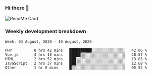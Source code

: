 ### Hi there 👋

<!--
**itzcy/itzcy** is a ✨ _special_ ✨ repository because its `README.md` (this file) appears on your GitHub profile.

Here are some ideas to get you started:

- 🔭 I’m currently working on ...
- 🌱 I’m currently learning ...
- 👯 I’m looking to collaborate on ...
- 🤔 I’m looking for help with ...
- 💬 Ask me about ...
- 📫 How to reach me: ...
- 😄 Pronouns: ...
- ⚡ Fun fact: ...
-->
![ReadMe Card](https://github-readme-stats.vercel.app/api?username=itzcy&show_icons=true&title_color=2d3198&icon_color=797cb8&text_color=24292e&bg_color=f6f8fa)

### Weekly development breakdown
<!--START_SECTION:waka-->
```text
Week: 03 August, 2020 - 10 August, 2020

PHP          8 hrs 42 mins   ██████████░░░░░░░░░░░░░░░   42.06 % 
Vue.js       4 hrs 15 mins   █████░░░░░░░░░░░░░░░░░░░░   20.57 % 
HTML         2 hrs 52 mins   ███░░░░░░░░░░░░░░░░░░░░░░   13.85 % 
JavaScript   2 hrs 37 mins   ███░░░░░░░░░░░░░░░░░░░░░░   12.68 % 
Other        1 hr 8 mins     █░░░░░░░░░░░░░░░░░░░░░░░░   05.52 %
```
<!--END_SECTION:waka-->
